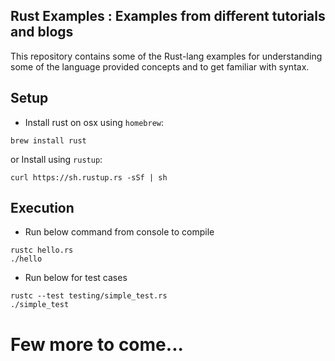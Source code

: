 Rust Examples : Examples from different tutorials and blogs
---
This repository contains some of the Rust-lang examples for understanding some of the language provided concepts and to get familiar with syntax.

Setup
---
* Install rust on osx using `homebrew`:
```
brew install rust
```
or Install using `rustup`:
```
curl https://sh.rustup.rs -sSf | sh
```

Execution
---
* Run below command from console to compile
```
rustc hello.rs
./hello
```
* Run below for test cases
```
rustc --test testing/simple_test.rs
./simple_test
```

# Few more to come...
